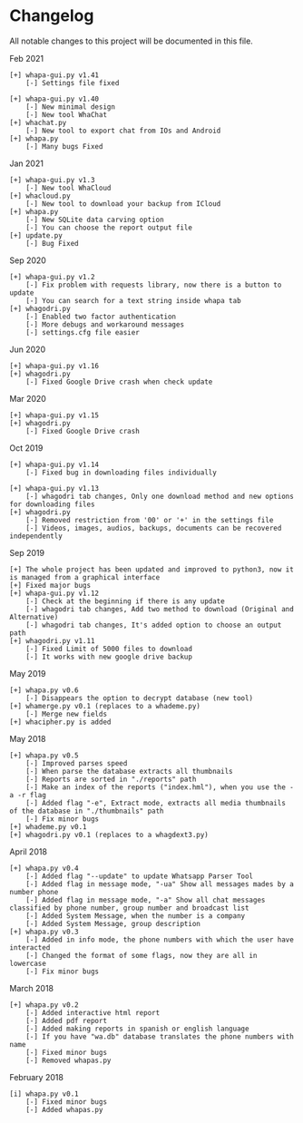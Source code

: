 Changelog
====
All notable changes to this project will be documented in this file.

Feb 2021

	[+] whapa-gui.py v1.41
		[-] Settings file fixed
	
	[+] whapa-gui.py v1.40
		[-] New minimal design
		[-] New tool WhaChat
	[+] whachat.py
		[-] New tool to export chat from IOs and Android
	[+] whapa.py
		[-] Many bugs Fixed
					
Jan 2021

	[+] whapa-gui.py v1.3
		[-] New tool WhaCloud
	[+] whacloud.py
		[-] New tool to download your backup from ICloud
	[+] whapa.py
		[-] New SQLite data carving option
		[-] You can choose the report output file
	[+] update.py
		[-] Bug Fixed
		
Sep 2020

	[+] whapa-gui.py v1.2
		[-] Fix problem with requests library, now there is a button to update
		[-] You can search for a text string inside whapa tab
	[+] whagodri.py
		[-] Enabled two factor authentication
		[-] More debugs and workaround messages
		[-] settings.cfg file easier
		
Jun 2020

	[+] whapa-gui.py v1.16
	[+] whagodri.py
		[-] Fixed Google Drive crash when check update
	
Mar 2020
	
	[+] whapa-gui.py v1.15
	[+] whagodri.py
		[-] Fixed Google Drive crash

Oct 2019

	[+] whapa-gui.py v1.14
		[-] Fixed bug in downloading files individually
		
	[+] whapa-gui.py v1.13
		[-] whagodri tab changes, Only one download method and new options for downloading files
	[+] whagodri.py
		[-] Removed restriction from '00' or '+' in the settings file
		[-] Videos, images, audios, backups, documents can be recovered independently
	
Sep 2019

	[+] The whole project has been updated and improved to python3, now it is managed from a graphical interface
	[+] Fixed major bugs
	[+] whapa-gui.py v1.12
		[-] Check at the beginning if there is any update
		[-] whagodri tab changes, Add two method to download (Original and Alternative)
		[-] whagodri tab changes, It's added option to choose an output path
	[+] whagodri.py v1.11
		[-] Fixed Limit of 5000 files to download
		[-] It works with new google drive backup

May 2019

	[+] whapa.py v0.6
		[-] Disappears the option to decrypt database (new tool)
	[+] whamerge.py v0.1 (replaces to a whademe.py)
		[-] Merge new fields
	[+] whacipher.py is added

May 2018

	[+] whapa.py v0.5
		[-] Improved parses speed
		[-] When parse the database extracts all thumbnails
		[-] Reports are sorted in "./reports" path
		[-] Make an index of the reports ("index.hml"), when you use the -a -r flag 
		[-] Added flag "-e", Extract mode, extracts all media thumbnails of the database in "./thumbnails" path
		[-] Fix minor bugs
	[+] whademe.py v0.1
	[+] whagodri.py v0.1 (replaces to a whagdext3.py)

April 2018

    [+] whapa.py v0.4
    	[-] Added flag "--update" to update Whatsapp Parser Tool
    	[-] Added flag in message mode, "-ua" Show all messages mades by a number phone
    	[-] Added flag in message mode, "-a" Show all chat messages classified by phone number, group number and broadcast list 
    	[-] Added System Message, when the number is a company
    	[-] Added System Message, group description
    [+] whapa.py v0.3
    	[-] Added in info mode, the phone numbers with which the user have interacted
    	[-] Changed the format of some flags, now they are all in lowercase
    	[-] Fix minor bugs
    
March 2018

	[+] whapa.py v0.2
		[-] Added interactive html report
		[-] Added pdf report
		[-] Added making reports in spanish or english language
		[-] If you have "wa.db" database translates the phone numbers with name
		[-] Fixed minor bugs
		[-] Removed whapas.py 
    
February 2018

	[i] whapa.py v0.1
		[-] Fixed minor bugs
		[-] Added whapas.py
